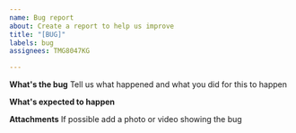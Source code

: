 ```yaml
---
name: Bug report
about: Create a report to help us improve
title: "[BUG]"
labels: bug
assignees: TMG8047KG

---
```


**What's the bug**
Tell us what happened and what you did for this to happen

**What's expected to happen**

**Attachments**
If possible add a photo or video showing the bug
